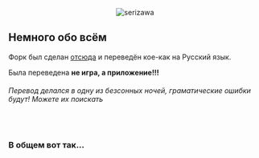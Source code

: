 <p align="center">
  <img src="https://user-images.githubusercontent.com/58055542/224464370-dbcf15d0-d3b3-4f0a-97e2-6a1e9f15f44d.png" alt="serizawa">
</p>


## Немного обо всём

Форк был сделан [отсюда](https://github.com/arrow2nd/serizawa) и переведён кое-как на Русский язык.

Была переведена **не игра, а приложение!!!**


###### Перевод делался в одну из безсонных ночей, граматические ошибки будут! Можете их поискать

<br>

### В общем вот так...

